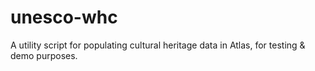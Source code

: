 # unesco-whc

A utility script for populating cultural heritage data in Atlas, for testing & demo purposes.
